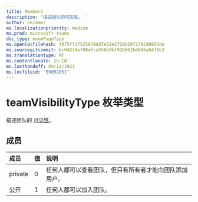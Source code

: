 ```yaml
---
title: Members
description: '描述团队的可见性。 '
author: nkramer
ms.localizationpriority: medium
ms.prod: microsoft-teams
doc_type: enumPageType
ms.openlocfilehash: f875ffd75256798d7e52e2728b29f278540865de
ms.sourcegitcommit: 6c04234af08efce558e9bf926062b4686a84f1b2
ms.translationtype: MT
ms.contentlocale: zh-CN
ms.lasthandoff: 09/12/2021
ms.locfileid: "59052851"
---
```

# <a name="teamvisibilitytype-enum-type"></a>teamVisibilityType 枚举类型



描述团队的 [可见性](../resources/team.md)。 

## <a name="members"></a>成员

| 成员 | 值| 说明 |
|:---------------|:--------|:----------|
|private|0|任何人都可以查看团队，但只有所有者才能向团队添加用户。|
|公开|1|任何人都可以加入团队。|


